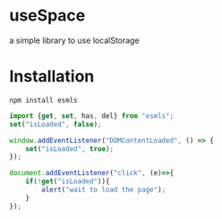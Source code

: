 # useSpace
a simple library to use localStorage

# Installation
```
npm install esmls
```

```js
import {get, set, has, del} from "esmls";
set("isLoaded", false);

window.addEventListener("DOMContentLoaded", () => {
    set("isLoaded", true);
});

document.addEventListener("click", (e)=>{
    if(!get("isLoaded")){
        alert("wait to load the page");
    }
});
```